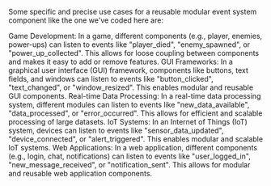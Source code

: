 



Some specific and precise use cases for a reusable modular event system component like the one we've coded here are:

Game Development:
In a game, different components (e.g., player, enemies, power-ups) can listen to events like "player_died", "enemy_spawned", or "power_up_collected". This allows for loose coupling between components and makes it easy to add or remove features.
GUI Frameworks:
In a graphical user interface (GUI) framework, components like buttons, text fields, and windows can listen to events like "button_clicked", "text_changed", or "window_resized". This enables modular and reusable GUI components.
Real-time Data Processing:
In a real-time data processing system, different modules can listen to events like "new_data_available", "data_processed", or "error_occurred". This allows for efficient and scalable processing of large datasets.
IoT Systems:
In an Internet of Things (IoT) system, devices can listen to events like "sensor_data_updated", "device_connected", or "alert_triggered". This enables modular and scalable IoT systems.
Web Applications:
In a web application, different components (e.g., login, chat, notifications) can listen to events like "user_logged_in", "new_message_received", or "notification_sent". This allows for modular and reusable web application components.